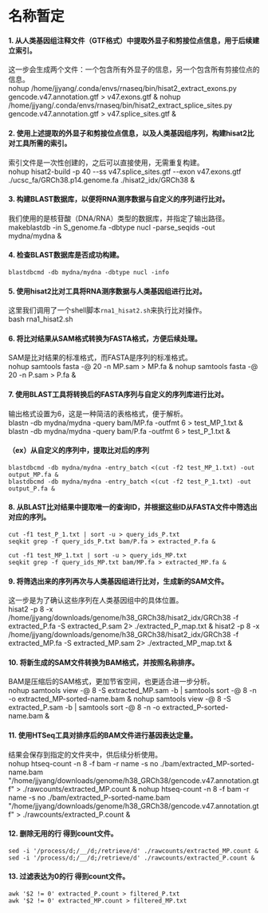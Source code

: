 # 名称暂定

#### 1. 从人类基因组注释文件（GTF格式）中提取外显子和剪接位点信息，用于后续建立索引。    
这一步会生成两个文件：一个包含所有外显子的信息，另一个包含所有剪接位点的信息。    
    nohup /home/jjyang/.conda/envs/rnaseq/bin/hisat2_extract_exons.py gencode.v47.annotation.gtf > v47.exons.gtf &
    nohup /home/jjyang/.conda/envs/rnaseq/bin/hisat2_extract_splice_sites.py gencode.v47.annotation.gtf > v47.splice_sites.gtf &

#### 2. 使用上述提取的外显子和剪接位点信息，以及人类基因组序列，构建hisat2比对工具所需的索引。    
索引文件是一次性创建的，之后可以直接使用，无需重复构建。    
    nohup hisat2-build -p 40 --ss v47.splice_sites.gtf --exon v47.exons.gtf ./ucsc_fa/GRCh38.p14.genome.fa ./hisat2_idx/GRCh38 &

#### 3. 构建BLAST数据库，以便将RNA测序数据与自定义的序列进行比对。    
我们使用的是核苷酸（DNA/RNA）类型的数据库，并指定了输出路径。    
    makeblastdb -in S_genome.fa -dbtype nucl -parse_seqids -out mydna/mydna &

#### 4. 检查BLAST数据库是否成功构建。    
    blastdbcmd -db mydna/mydna -dbtype nucl -info

#### 5. 使用hisat2比对工具将RNA测序数据与人类基因组进行比对。    
这里我们调用了一个shell脚本`rna1_hisat2.sh`来执行比对操作。    
    bash rna1_hisat2.sh

#### 6. 将比对结果从SAM格式转换为FASTA格式，方便后续处理。    
SAM是比对结果的标准格式，而FASTA是序列的标准格式。    
    nohup samtools fasta -@ 20 -n MP.sam > MP.fa &
    nohup samtools fasta -@ 20 -n P.sam > P.fa &

#### 7. 使用BLAST工具将转换后的FASTA序列与自定义的序列库进行比对。    
输出格式设置为6，这是一种简洁的表格格式，便于解析。    
    blastn -db mydna/mydna -query bam/MP.fa -outfmt 6 > test_MP_1.txt &
    blastn -db mydna/mydna -query bam/P.fa -outfmt 6 > test_P_1.txt &

#### （ex）从自定义的序列中，提取比对后的序列    
    blastdbcmd -db mydna/mydna -entry_batch <(cut -f2 test_MP_1.txt) -out output_MP.fa &
    blastdbcmd -db mydna/mydna -entry_batch <(cut -f2 test_P_1.txt) -out output_P.fa &

#### 8. 从BLAST比对结果中提取唯一的查询ID，并根据这些ID从FASTA文件中筛选出对应的序列。    
    cut -f1 test_P_1.txt | sort -u > query_ids_P.txt
    seqkit grep -f query_ids_P.txt bam/P.fa > extracted_P.fa &
    
    cut -f1 test_MP_1.txt | sort -u > query_ids_MP.txt
    seqkit grep -f query_ids_MP.txt bam/MP.fa > extracted_MP.fa &

#### 9. 将筛选出来的序列再次与人类基因组进行比对，生成新的SAM文件。    
这一步是为了确认这些序列在人类基因组中的具体位置。    
    hisat2 -p 8 -x /home/jjyang/downloads/genome/h38_GRCh38/hisat2_idx/GRCh38 -f extracted_P.fa -S extracted_P.sam 2> ./extracted_P_map.txt &
    hisat2 -p 8 -x /home/jjyang/downloads/genome/h38_GRCh38/hisat2_idx/GRCh38 -f extracted_MP.fa -S extracted_MP.sam 2> ./extracted_MP_map.txt &

#### 10. 将新生成的SAM文件转换为BAM格式，并按照名称排序。    
BAM是压缩后的SAM格式，更加节省空间，也更适合进一步分析。    
    nohup samtools view -@ 8 -S extracted_MP.sam -b | samtools sort -@ 8 -n -o extracted_MP-sorted-name.bam &
    nohup samtools view -@ 8 -S extracted_P.sam -b | samtools sort -@ 8 -n -o extracted_P-sorted-name.bam &

#### 11. 使用HTSeq工具对排序后的BAM文件进行基因表达定量。    
结果会保存到指定的文件夹中，供后续分析使用。    
    nohup htseq-count -n 8 -f bam -r name -s no ./bam/extracted_MP-sorted-name.bam "/home/jjyang/downloads/genome/h38_GRCh38/gencode.v47.annotation.gtf" > ./rawcounts/extracted_MP.count &
    nohup htseq-count -n 8 -f bam -r name -s no ./bam/extracted_P-sorted-name.bam "/home/jjyang/downloads/genome/h38_GRCh38/gencode.v47.annotation.gtf" > ./rawcounts/extracted_P.count &

#### 12. 删除无用的行 得到count文件。    
    sed -i '/process/d;/__/d;/retrieve/d' ./rawcounts/extracted_MP.count &
    sed -i '/process/d;/__/d;/retrieve/d' ./rawcounts/extracted_P.count &

#### 13. 过滤表达为0的行 得到count文件。    
    awk '$2 != 0' extracted_P.count > filtered_P.txt
    awk '$2 != 0' extracted_MP.count > filtered_MP.txt
